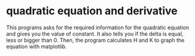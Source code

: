 # quadratic equation and derivative
 
 This programs asks for the required information for the quadratic equation and gives you the value of constant. It also tells you if the delta is equal, less or bigger than 0. Then, the program calculates H and K to graph the equation with matplotlib.
